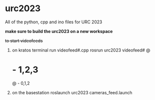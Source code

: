 # urc2023
All of the python, cpp and ino files for URC 2023

**make sure to build the urc2023 on a new workspace**

~~to start videofeeds~~
1. on kratos terminal run videofeed#.cpp
    rosrun urc2023 videofeed# @
    
    # - 1,2,3
    @ - 0,1,2
2. on the basestation 
    roslaunch urc2023 cameras_feed.launch
